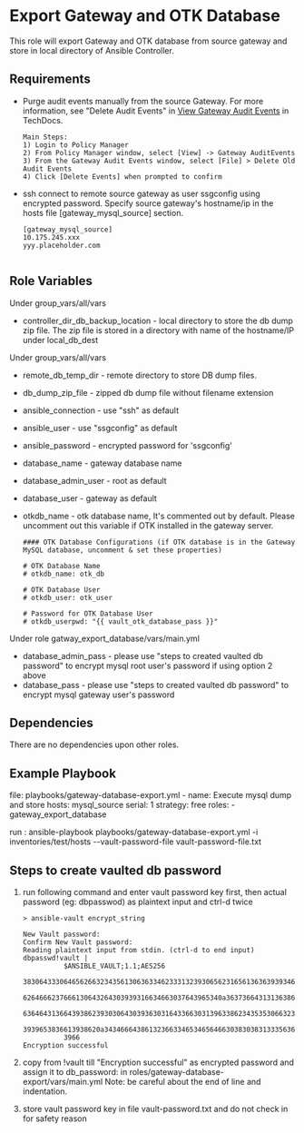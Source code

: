 Export Gateway and OTK Database
======================

This role will export Gateway and OTK database from source gateway and store in local directory of Ansible Controller. 

Requirements
------------
* Purge audit events manually from the source Gateway. For more information, see "Delete Audit Events" in [View Gateway Audit Events](https://techdocs.broadcom.com/content/broadcom/techdocs/us/en/ca-enterprise-software/layer7-api-management/api-gateway/10-0/security-configuration-in-policy-manager/tasks-menu-security-options/view-gateway-audit-events.html) in TechDocs. 
    ```
    Main Steps:
    1) Login to Policy Manager
    2) From Policy Manager window, select [View] -> Gateway AuditEvents
    3) From the Gateway Audit Events window, select [File] > Delete Old Audit Events
    4) Click [Delete Events] when prompted to confirm
  
     ```  
* ssh connect to remote source gateway as user ssgconfig using encrypted password. 
    Specify source gateway's hostname/ip in the hosts file [gateway_mysql_source] section.
    ```
    [gateway_mysql_source]
    10.175.245.xxx
    yyy.placeholder.com
     
     ```  

Role Variables
--------------
Under group_vars/all/vars
* controller_dir_db_backup_location - local directory to store the db dump zip file. The zip file is stored in a directory with name of the hostname/IP under local_db_dest

Under group_vars/all/vars
* remote_db_temp_dir - remote directory to store DB dump files.
* db_dump_zip_file - zipped db dump file without filename extension

* ansible_connection - use "ssh" as default
* ansible_user - use "ssgconfig" as default
* ansible_password - encrypted password for 'ssgconfig'

* database_name - gateway database name
* database_admin_user - root as default
* database_user - gateway as default

* otkdb_name - otk database name, It's commented out by default. Please uncomment out this variable if OTK installed in the gateway server. 

    ```
    #### OTK Database Configurations (if OTK database is in the Gateway MySQL database, uncomment & set these properties)
    
    # OTK Database Name
    # otkdb_name: otk_db
    
    # OTK Database User
    # otkdb_user: otk_user
    
    # Password for OTK Database User
    # otkdb_userpwd: "{{ vault_otk_database_pass }}"
    ```
 
Under role gatway_export_database/vars/main.yml
* database_admin_pass - please use "steps to created vaulted db password" to encrypt mysql root user's password if using option 2 above
* database_pass - please use "steps to created vaulted db password" to encrypt mysql gateway user's password

Dependencies
------------
There are no dependencies upon other roles.

Example Playbook
------------
file: playbooks/gateway-database-export.yml
    - name: Execute mysql dump and store
      hosts: mysql_source 
      serial: 1
      strategy: free
      roles:
        - gateway_export_database 

run : ansible-playbook playbooks/gateway-database-export.yml -i inventories/test/hosts --vault-password-file vault-password-file.txt

Steps to create vaulted db password
--------------------------------

1. run following command and enter vault password key first, then actual password (eg: dbpasswod) as plaintext input and ctrl-d twice
    ```
    > ansible-vault encrypt_string
    
    New Vault password:
    Confirm New Vault password:
    Reading plaintext input from stdin. (ctrl-d to end input) 
    dbpasswd!vault |
              $ANSIBLE_VAULT;1.1;AES256
              38306433306465626632343561306363346233313239306562316561363639393461373562636533
              6264666237666130643264303939316634663037643965340a363736643131363865396637313735
              63646431366439386239303064303936303164336630313963386234353530663235326531666566
              3939653836613938620a343466643861323663346534656466303830383133356363383735643432
              3966
    Encryption successful 

    ```


2. copy from !vault till "Encryption successful" as encrypted password and assign it to db_password: in roles/gateway-database-export/vars/main.yml
Note: be careful about the end of line and indentation.

3. store vault password key in file vault-password.txt and do not check in for safety reason